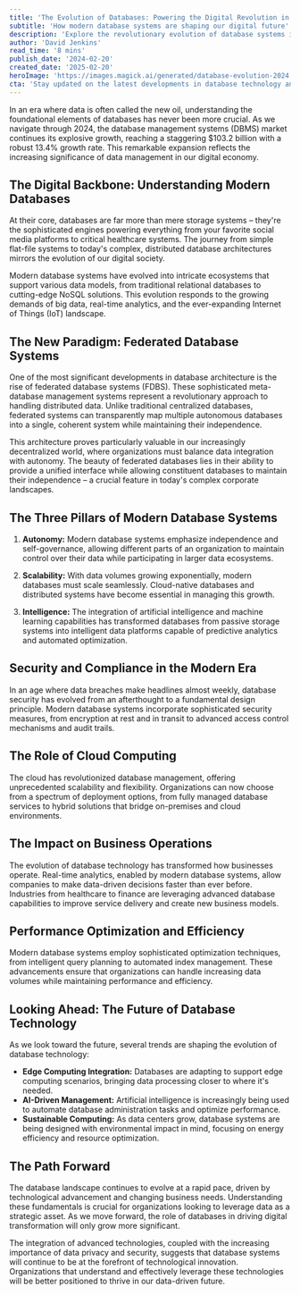 ```yaml
---
title: 'The Evolution of Databases: Powering the Digital Revolution in 2024'
subtitle: 'How modern database systems are shaping our digital future'
description: 'Explore the revolutionary evolution of database systems in 2024, from their market growth to $103.2 billion to the emergence of federated systems and AI integration. Learn how modern database architecture is transforming business operations and shaping our digital future.'
author: 'David Jenkins'
read_time: '8 mins'
publish_date: '2024-02-20'
created_date: '2025-02-20'
heroImage: 'https://images.magick.ai/generated/database-evolution-2024.jpg'
cta: 'Stay updated on the latest developments in database technology and digital transformation. Follow us on LinkedIn for expert insights and industry analysis.'
---
```


In an era where data is often called the new oil, understanding the foundational elements of databases has never been more crucial. As we navigate through 2024, the database management systems (DBMS) market continues its explosive growth, reaching a staggering $103.2 billion with a robust 13.4% growth rate. This remarkable expansion reflects the increasing significance of data management in our digital economy.

## The Digital Backbone: Understanding Modern Databases

At their core, databases are far more than mere storage systems – they're the sophisticated engines powering everything from your favorite social media platforms to critical healthcare systems. The journey from simple flat-file systems to today's complex, distributed database architectures mirrors the evolution of our digital society.

Modern database systems have evolved into intricate ecosystems that support various data models, from traditional relational databases to cutting-edge NoSQL solutions. This evolution responds to the growing demands of big data, real-time analytics, and the ever-expanding Internet of Things (IoT) landscape.

## The New Paradigm: Federated Database Systems

One of the most significant developments in database architecture is the rise of federated database systems (FDBS). These sophisticated meta-database management systems represent a revolutionary approach to handling distributed data. Unlike traditional centralized databases, federated systems can transparently map multiple autonomous databases into a single, coherent system while maintaining their independence.

This architecture proves particularly valuable in our increasingly decentralized world, where organizations must balance data integration with autonomy. The beauty of federated databases lies in their ability to provide a unified interface while allowing constituent databases to maintain their independence – a crucial feature in today's complex corporate landscapes.

## The Three Pillars of Modern Database Systems

1. **Autonomy:** Modern database systems emphasize independence and self-governance, allowing different parts of an organization to maintain control over their data while participating in larger data ecosystems.

2. **Scalability:** With data volumes growing exponentially, modern databases must scale seamlessly. Cloud-native databases and distributed systems have become essential in managing this growth.

3. **Intelligence:** The integration of artificial intelligence and machine learning capabilities has transformed databases from passive storage systems into intelligent data platforms capable of predictive analytics and automated optimization.

## Security and Compliance in the Modern Era

In an age where data breaches make headlines almost weekly, database security has evolved from an afterthought to a fundamental design principle. Modern database systems incorporate sophisticated security measures, from encryption at rest and in transit to advanced access control mechanisms and audit trails.

## The Role of Cloud Computing

The cloud has revolutionized database management, offering unprecedented scalability and flexibility. Organizations can now choose from a spectrum of deployment options, from fully managed database services to hybrid solutions that bridge on-premises and cloud environments.

## The Impact on Business Operations

The evolution of database technology has transformed how businesses operate. Real-time analytics, enabled by modern database systems, allow companies to make data-driven decisions faster than ever before. Industries from healthcare to finance are leveraging advanced database capabilities to improve service delivery and create new business models.

## Performance Optimization and Efficiency

Modern database systems employ sophisticated optimization techniques, from intelligent query planning to automated index management. These advancements ensure that organizations can handle increasing data volumes while maintaining performance and efficiency.

## Looking Ahead: The Future of Database Technology

As we look toward the future, several trends are shaping the evolution of database technology:

- **Edge Computing Integration:** Databases are adapting to support edge computing scenarios, bringing data processing closer to where it's needed.
- **AI-Driven Management:** Artificial intelligence is increasingly being used to automate database administration tasks and optimize performance.
- **Sustainable Computing:** As data centers grow, database systems are being designed with environmental impact in mind, focusing on energy efficiency and resource optimization.

## The Path Forward

The database landscape continues to evolve at a rapid pace, driven by technological advancement and changing business needs. Understanding these fundamentals is crucial for organizations looking to leverage data as a strategic asset. As we move forward, the role of databases in driving digital transformation will only grow more significant.

The integration of advanced technologies, coupled with the increasing importance of data privacy and security, suggests that database systems will continue to be at the forefront of technological innovation. Organizations that understand and effectively leverage these technologies will be better positioned to thrive in our data-driven future.